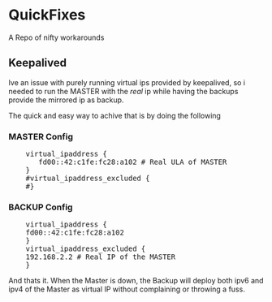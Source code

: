 # QuickFixes
A Repo of nifty workarounds


## Keepalived

Ive an issue with purely running virtual ips provided by keepalived, so i needed to run the MASTER with the *real* ip while having the backups provide the mirrored ip as backup.

The quick and easy way to achive that is by doing the following

### MASTER Config

<pre>
    virtual_ipaddress {
       fd00::42:c1fe:fc28:a102 # Real ULA of MASTER
    }
    #virtual_ipaddress_excluded {
    #}
</pre>
### BACKUP Config
<pre>
    virtual_ipaddress {
    fd00::42:c1fe:fc28:a102
    }
    virtual_ipaddress_excluded {
    192.168.2.2 # Real IP of the MASTER
    }
</pre>

And thats it. When the Master is down, the Backup will deploy both ipv6 and ipv4 of the Master as virtual IP without complaining or throwing a fuss.
